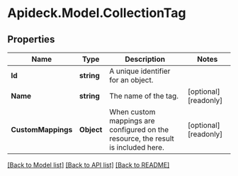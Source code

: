 # Apideck.Model.CollectionTag

## Properties

Name | Type | Description | Notes
------------ | ------------- | ------------- | -------------
**Id** | **string** | A unique identifier for an object. | 
**Name** | **string** | The name of the tag. | [optional] [readonly] 
**CustomMappings** | **Object** | When custom mappings are configured on the resource, the result is included here. | [optional] [readonly] 

[[Back to Model list]](../README.md#documentation-for-models) [[Back to API list]](../README.md#documentation-for-api-endpoints) [[Back to README]](../README.md)

